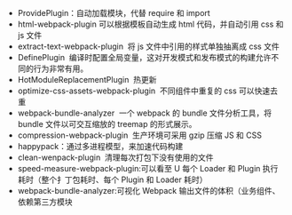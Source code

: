 - ProvidePlugin：自动加载模块，代替 require 和 import
- html-webpack-plugin 可以根据模板自动生成 html 代码，并自动引用 css 和 js 文件
- extract-text-webpack-plugin  将 js 文件中引用的样式单独抽离成 css 文件
- DefinePlugin  编译时配置全局变量，这对开发模式和发布模式的构建允许不同的行为非常有用。
- HotModuleReplacementPlugin  热更新
- optimize-css-assets-webpack-plugin  不同组件中重复的 css 可以快速去重
- webpack-bundle-analyzer  一个 webpack 的 bundle 文件分析工具，将 bundle 文件以可交互缩放的 treemap 的形式展示。
- compression-webpack-plugin  生产环境可采用 gzip 压缩 JS 和 CSS
- happypack：通过多进程模型，来加速代码构建
- clean-wenpack-plugin  清理每次打包下没有使用的文件
- speed-measure-webpack-plugin:可以看至 U 每个 Loader 和 Plugin 执行耗时（整个扌丁包耗时、每个 Plugin 和 Loader 耗时）
- webpack-bundle-analyzer:可视化 Webpack 输出文件的体积（业务组件、依赖第三方模块
